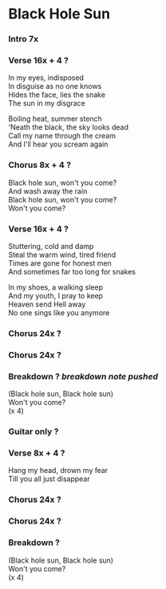 # Black Hole Sun

### Intro  7x  

### Verse  16x + 4 ?
In my eyes, indisposed  
In disguise as no one knows  
Hides the face, lies the snake  
The sun in my disgrace  

Boiling heat, summer stench  
'Neath the black, the sky looks dead  
Call my name through the cream  
And I'll hear you scream again  

### Chorus  8x + 4 ?
Black hole sun, won't you come?  
And wash away the rain  
Black hole sun, won't you come?  
Won't you come?  

### Verse  16x + 4 ?
Stuttering, cold and damp  
Steal the warm wind, tired friend  
Times are gone for honest men  
And sometimes far too long for snakes  

In my shoes, a walking sleep  
And my youth, I pray to keep  
Heaven send Hell away  
No one sings like you anymore  

### Chorus  24x ?

### Chorus  24x ?

### Breakdown ? _breakdown note pushed_
(Black hole sun, Black hole sun)  
Won't you come?  
(x 4)  

### Guitar only ?

### Verse  8x + 4 ?
Hang my head, drown my fear  
Till you all just disappear  

### Chorus  24x ?

### Chorus  24x ?

### Breakdown ?
(Black hole sun, Black hole sun)  
Won't you come?  
(x 4)  
